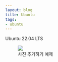 ```yaml
---
layout: blog
title: Ubuntu
tags:
- ubuntu
---
```


Ubuntu 22.04 LTS

<figure class="align-center">
  <img src="{{site.baseurl}}/assets/book/bank.jpg">
  <figcaption>사진 추가하기 예제</figcaption>
</figure>